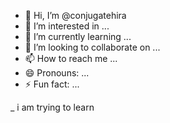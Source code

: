 - 👋 Hi, I’m @conjugatehira
- 👀 I’m interested in ...
- 🌱 I’m currently learning ...
- 💞️ I’m looking to collaborate on ...
- 📫 How to reach me ...
- 😄 Pronouns: ...
- ⚡ Fun fact: ...

_ i am trying to learn

<!---
conjugatehira/conjugatehira is a ✨ special ✨ repository because its `README.md` (this file) appears on your GitHub profile.
You can click the Preview link to take a look at your changes.
--->

